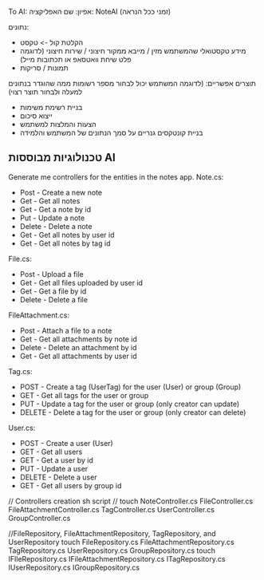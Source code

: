 To AI: 
אפיון:
שם האפליקציה: NoteAI (זמני ככל הנראה)

נתונים:
* הקלטת קול -> טקסט
* מידע טקסטואלי שהמשתמש מזין / מייבא ממקור חיצוני / שירות חיצוני (לדוגמה פלט שיחת וואטסאפ או תכתובות מייל)
* תמונות / סריקות

תוצרים אפשריים: (לדוגמה המשתמש יכול לבחור מספר רשומות ממה שהוגדר בנתונים למעלה ולבחור תוצר רצוי)
* בניית רשימת משימות
* ייצוא סיכום
* הצעות והמלצות למשתמש
* בניית קונטקסים גנריים על סמך הנתונים של המשתמש והלמידה

טכנולוגיות מבוססות AI
---
Generate me controllers for the entities in the notes app.
Note.cs:
- Post - Create a new note
- Get - Get all notes
- Get - Get a note by id
- Put - Update a note
- Delete - Delete a note
- Get - Get all notes by user id
- Get - Get all notes by tag id

File.cs:
- Post - Upload a file
- Get - Get all files uploaded by user id
- Get - Get a file by id
- Delete - Delete a file

FileAttachment.cs:
- Post - Attach a file to a note
- Get - Get all attachments by note id
- Delete - Delete an attachment by id
- Get - Get all attachments by user id

Tag.cs:
- POST - Create a tag (UserTag) for the user (User) or group (Group)
- GET - Get all tags for the user or group
- PUT - Update a tag for the user or group (only creator can update)
- DELETE - Delete a tag for the user or group (only creator can delete)

User.cs:
- POST - Create a user (User)
- GET - Get all users
- GET - Get a user by id
- PUT - Update a user
- DELETE - Delete a user
- GET - Get all users by group id

// Controllers creation sh script
// touch NoteController.cs FileController.cs FileAttachmentController.cs TagController.cs UserController.cs GroupController.cs


//FileRepository, FileAttachmentRepository, TagRepository, and UserRepository
touch FileRepository.cs FileAttachmentRepository.cs TagRepository.cs UserRepository.cs GroupRepository.cs
touch IFIleRepository.cs IFileAttachmentRepository.cs ITagRepository.cs IUserRepository.cs IGroupRepository.cs
